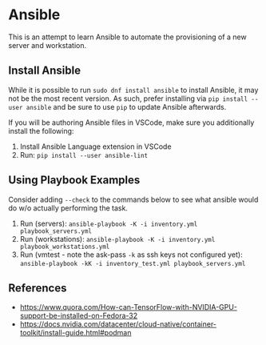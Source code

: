 # Ansible

This is an attempt to learn Ansible to automate the provisioning of a new server and workstation.

## Install Ansible

While it is possible to run `sudo dnf install ansible` to install Ansible, it may not be the most recent version.  As such, prefer installing via `pip install --user ansible` and be sure to use
`pip` to update Ansible afterwards.

If you will be authoring Ansible files in VSCode, make sure you additionally install the following:

1. Install Ansible Language extension in VSCode
2. Run: `pip install --user ansible-lint`

## Using Playbook Examples

Consider adding `--check` to the commands below to see what ansible would do w/o actually performing the task.

1. Run (servers): `ansible-playbook -K -i inventory.yml playbook_servers.yml`
2. Run (workstations): `ansible-playbook -K -i inventory.yml playbook_workstations.yml`
3. Run (vmtest - note the ask-pass `-k` as ssh keys not configured yet): `ansible-playbook -kK -i inventory_test.yml playbook_servers.yml`

## References

- https://www.quora.com/How-can-TensorFlow-with-NVIDIA-GPU-support-be-installed-on-Fedora-32
- https://docs.nvidia.com/datacenter/cloud-native/container-toolkit/install-guide.html#podman
